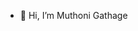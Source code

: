 - 👋 Hi, I’m Muthoni Gathage


<!---
MuthoniGathage/MuthoniGathage is a ✨ special ✨ repository because its `README.md` (this file) appears on your GitHub profile.
You can click the Preview link to take a look at your changes.
--->
